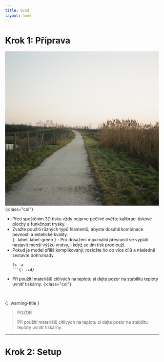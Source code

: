 ```yaml
---
title: Úvod
layout: home
---
```

# **Krok 1:** Příprava
![alt](000518670034.jpg){:class="col"}
- Před spuštěním 3D tisku vždy nejprve pečlivě ověřte kalibraci tiskové plochy a funkčnost trysky.  
- Zvažte použití různých typů filamentů, abyste dosáhli kombinace pevnosti a estetické kvality.  
{: .label .label-green } - Pro dosažení maximální přesnosti se vyplatí nastavit menší výšku vrstvy, i když se tím tisk prodlouží.  
- Pokud je model příliš komplikovaný, rozložte ho do více dílů a následně sestavte dohromady.
  ```
  ls -a
  ```{: .cd}
- Při použití materiálů citlivých na teplotu si dejte pozor na stabilitu teploty uvnitř tiskárny.
{:class="col"}
<br style="clear: left;" />

{: .warning-title }
> POZOR
>
> Při použití materiálů citlivých na teplotu si dejte pozor na stabilitu teploty uvnitř tiskárny.

---

# **Krok 2:** Setup
